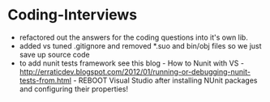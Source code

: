 Coding-Interviews
=================
-  refactored out the answers for the coding questions into it's own lib.
-  added vs tuned .gitignore and removed *.suo and bin/obj files so we just save up source code
-  to add nunit tests framework see this blog - How to Nunit with VS - http://erraticdev.blogspot.com/2012/01/running-or-debugging-nunit-tests-from.html - REBOOT Visual Studio after installing NUnit packages and configuring their properties!
